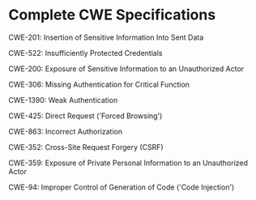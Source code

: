 

# Complete CWE Specifications

CWE-201: Insertion of Sensitive Information Into Sent Data

CWE-522: Insufficiently Protected Credentials

CWE-200: Exposure of Sensitive Information to an Unauthorized Actor

CWE-306: Missing Authentication for Critical Function

CWE-1390: Weak Authentication

CWE-425: Direct Request ('Forced Browsing')

CWE-863: Incorrect Authorization

CWE-352: Cross-Site Request Forgery (CSRF)

CWE-359: Exposure of Private Personal Information to an Unauthorized Actor

CWE-94: Improper Control of Generation of Code ('Code Injection')